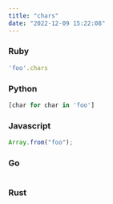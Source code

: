 ```yaml
---
title: "chars"
date: "2022-12-09 15:22:08"
---
```


### Ruby

```ruby
'foo'.chars
```

### Python

```python
[char for char in 'foo']
```

### Javascript

```javascript
Array.from("foo");
```

### Go

```go

```

### Rust

```rust

```
